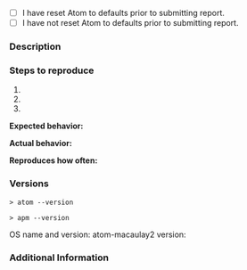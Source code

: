 <!-- Make sure you have first reset Atom to defaults and re-installed
atom-macaulay2 before filling any reports.
Tick the appropriate box by adding an x in between the [] to ID the status-->
- [ ] I have reset Atom to defaults prior to submitting report.
- [ ] I have not reset Atom to defaults prior to submitting report.
### Description
<!-- Add a description of the issue you are facing. -->


### Steps to reproduce
<!-- Fill in the numbered steps below with the information required until
the issue you are reporting became apparent. You can add more steps as needed. -->
1.
2.
3.


**Expected behavior:** <!-- What did you expect to have happened -->


**Actual behavior:** <!-- What actually happens -->


**Reproduces how often:** <!-- What percentage of the time does it reproduce? -->


### Versions
<!-- You can get this information from the copy and pasting of the output of
`atom --version` and `apm --version` from the command line, pasted inside the ticked areas.
Also, please include the OS name and what version of the OS and
the atom-macaulay2 version you're running -->

```
> atom --version

```
```
> apm --version

```
OS name and version:
atom-macaulay2 version:


### Additional Information
<!-- Add any additional information like screenshots, gif captures,
configuration, data or other Atom package lists, that might be necessary to reproduce the issue. -->

